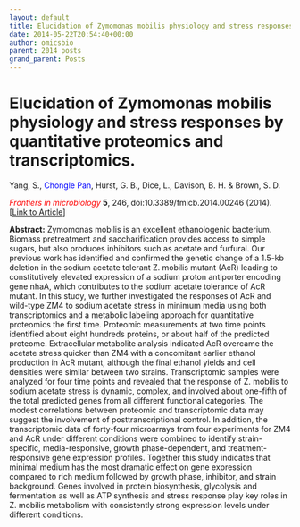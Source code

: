 ```yaml
---
layout: default
title: Elucidation of Zymomonas mobilis physiology and stress responses by quantitative proteomics and transcriptomics.
date: 2014-05-22T20:54:40+00:00
author: omicsbio
parent: 2014 posts
grand_parent: Posts
---
```

# Elucidation of Zymomonas mobilis physiology and stress responses by quantitative proteomics and transcriptomics.
Yang, S., <span style="color: #0000ff;">Chongle Pan</span>, Hurst, G. B., Dice, L., Davison, B. H. & Brown, S. D.

<span style="color: #ff0000;"><em>Frontiers in microbiology</em></span> **5**, 246, doi:10.3389/fmicb.2014.00246 (2014). [[Link to Article](http://journal.frontiersin.org/Journal/10.3389/fmicb.2014.00246/full)]

<!--more-->

**Abstract:** Zymomonas mobilis is an excellent ethanologenic bacterium. Biomass pretreatment and saccharification provides access to simple sugars, but also produces inhibitors such as acetate and furfural. Our previous work has identified and confirmed the genetic change of a 1.5-kb deletion in the sodium acetate tolerant Z. mobilis mutant (AcR) leading to constitutively elevated expression of a sodium proton antiporter encoding gene nhaA, which contributes to the sodium acetate tolerance of AcR mutant. In this study, we further investigated the responses of AcR and wild-type ZM4 to sodium acetate stress in minimum media using both transcriptomics and a metabolic labeling approach for quantitative proteomics the first time. Proteomic measurements at two time points identified about eight hundreds proteins, or about half of the predicted proteome. Extracellular metabolite analysis indicated AcR overcame the acetate stress quicker than ZM4 with a concomitant earlier ethanol production in AcR mutant, although the final ethanol yields and cell densities were similar between two strains. Transcriptomic samples were analyzed for four time points and revealed that the response of Z. mobilis to sodium acetate stress is dynamic, complex, and involved about one-fifth of the total predicted genes from all different functional categories. The modest correlations between proteomic and transcriptomic data may suggest the involvement of posttranscriptional control. In addition, the transcriptomic data of forty-four microarrays from four experiments for ZM4 and AcR under different conditions were combined to identify strain-specific, media-responsive, growth phase-dependent, and treatment-responsive gene expression profiles. Together this study indicates that minimal medium has the most dramatic effect on gene expression compared to rich medium followed by growth phase, inhibitor, and strain background. Genes involved in protein biosynthesis, glycolysis and fermentation as well as ATP synthesis and stress response play key roles in Z. mobilis metabolism with consistently strong expression levels under different conditions.